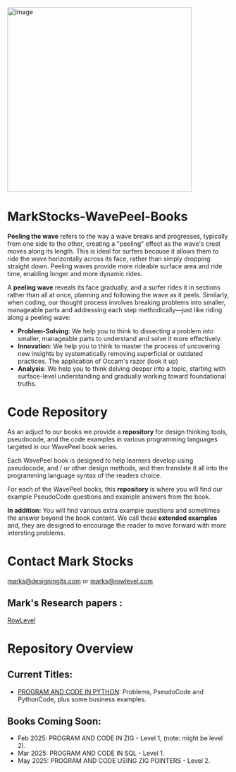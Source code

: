 <img width="418" alt="image" src="https://github.com/user-attachments/assets/75118318-8d39-4195-9753-372c98461880">

# MarkStocks-WavePeel-Books
**Peeling the wave** refers to the way a wave breaks and progresses, typically from one side to the other, creating a "peeling" effect as the wave's crest moves along its length. This is ideal for surfers because it allows them to ride the wave horizontally across its face, rather than simply dropping straight down. Peeling waves provide more rideable surface area and ride time, enabling longer and more dynamic rides.

A **peeling wave** reveals its face gradually, and a surfer rides it in sections rather than all at once, planning and following the wave as it peels. Similarly, when coding, our thought process involves breaking problems into smaller, manageable parts and addressing each step methodically—just like riding along a peeling wave:
- **Problem-Solving**: We help you to think to dissecting a problem into smaller, manageable parts to understand and solve it more effectively.
- **Innovation**: We help you to think to master the process of uncovering new insights by systematically removing superficial or outdated practices. The application of Occam's razor (look it up)
- **Analysis**: We help you to think delving deeper into a topic, starting with surface-level understanding and gradually working toward foundational truths.

# Code Repository
As an adjuct to our books we provide a **repository** for design thinking tools, pseudocode,  and the code examples in various programming languages targeted in our WavePeel book series. 

Each WavePeel book is designed to help learners develop using pseudocode, and / or  other design methods,  and then translate it all into the programming language syntax of the readers choice.

For each of the WavePeel books, this  **repository**  is where you will find our example PseudoCode questions and example answers from the book. 

**In addition:**  You will find various extra example questions and sometimes the answer beyond the book content. We call these **extended examples** and, they are designed to encourage the reader to move forward with more intersting problems.

# Contact Mark Stocks
marks@designingits.com or marks@rowlevel.com

## Mark's Research papers :
[RowLevel](https://rowlevel.com)

# Repository Overview

## Current Titles:
- [PROGRAM AND CODE IN PYTHON](./PROGRAM%20AND%20CODE%20IN%20PYTHON/): Problems, PseudoCode and PythonCode, plus some business examples.

## Books Coming Soon:
- Feb 2025: PROGRAM AND CODE IN ZIG - Level 1, (note: might be level 2).
- Mar 2025: PROGRAM AND CODE IN SQL - Level 1.
- May 2025: PROGRAM AND CODE USING ZIG POINTERS - Level 2. 
